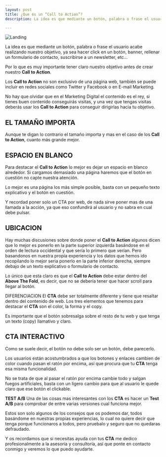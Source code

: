 ```yaml
---
layout: post
title: ¿Que es un “Call to Action”?
description: La idea es que mediante un botón, palabra o frase el usuario acabe realizando nuestro objetivo, ya sea hacer click en un botón, banner, rellenar un formulario de contacto, suscribirse a un newsletter, etc…

---
```

![Landing]({{site.baseurl}}/images/07.JPG)

La idea es que mediante un botón, palabra o frase el usuario acabe realizando nuestro objetivo, ya sea hacer click en un botón, banner, rellenar un formulario de contacto, suscribirse a un newsletter, etc…

Por lo que es muy importante tener claro nuestro objetivo antes de crear nuestro **Call to Action**.

Los **Call to Action** no son exclusivo de una página web, también se puede incluir en redes sociales como Twitter y Facebook o en E-mail Marketing.

No hay que olvidar que en el Marketing Digital el contenido es el rey, si tienes buen contenido conseguirás visitas, y una vez que tengas visitas deberás usar los **Call to Action** para conseguir dirigirlas hacia tu objetivo.

## EL TAMAÑO IMPORTA
Aunque te digan lo contrario el tamaño importa y mas en el caso de los **Call to Action**, cuanto más grande mejor.

## ESPACIO EN BLANCO
Para destacar el **Call to Action** lo mejor es dejar un espacio en blanco alrededor. Si cargamos demasiado una página haremos que el botón en cuestión no capte nuestra atención.

Lo mejor es una página los más simple posible, basta con un pequeño texto explicativo y el botón en cuestión.

Y recordad poner solo un CTA por web, de nada sirve poner mas de una llamada a la acción, ya que eso confundirá al usuario y no sabra en cual debe pulsar.

## UBICACION
Hay muchas discusiones sobre donde poner el **Call to Action** algunos dicen que lo mejor es ponerlo en la parte superior izquierda basándose en el orden de lectura occidental y que sería lo primero que verían. Pero basandonos en nuestra propia experiencia y los datos que hemos ido recopilando lo mejor seria ponerlo en la parte inferior derecha, siempre debajo de un texto explicativo o formulario de contacto.

Lo único que esta claro es que el **Call to Action** debe estar dentro del **Above The Fold**, es decir, que no se debería tener que hacer scroll para llegar al botón.

DIFERENCIACION
El **CTA** debe ser totalmente diferente y tiene que resaltar dentro del contenido de web. Los tres elementos que tenemos para destacar el **CTA** son el color, la forma y el copy.

Es importante que el botón sobresalga sobre el resto de tu web y que tenga un texto (copy) llamativo y claro.

## CTA INTERACTIVO
Como se suele decir, el botón no debe solo ser un botón, debe parecerlo.

Los usuarios están acostumbrados a que los botones y enlaces cambien de color cuando pasan el ratón por encima, así que procura que tu **CTA** tenga esa misma funcionalidad.

No se trata de que al pasar el ratón por encima cambie todo y salgan fuegos artificiales, basta con un ligero cambio para que al usuario le quede claro que ese botón el clickable.

**TEST A/B**
Una de las cosas mas interesantes con los **CTA** es hacer un **Test A/B** para comprobar de entre varias versiones cual funciona mejor.

Estos son solo algunos de los consejos que os podemos dar, todos basándome en nuestras propias experiencias, lo cual no quiere decir que tenga porque funcionaros a todos, pero pruebalo y seguro que no quedaras defraudado.

Y os recordamos que si necesitas ayuda con tus **CTA** me dedico profesionalmente a la asesoría y consultoría, así que ponte en contacto conmigo y veremos lo que puedo ayudarte.
